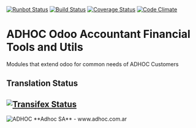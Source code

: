 [![Runbot Status](http://runbot.adhoc.com.ar/runbot/badge/flat/16/13.0.svg)](http://runbot.adhoc.com.ar/runbot/repo/github-com-ingadhoc-account-financial-tools-16)
[![Build Status](https://travis-ci.org/ingadhoc/account-financial-tools.svg?branch=13.0)](https://travis-ci.org/ingadhoc/account-financial-tools)
[![Coverage Status](https://coveralls.io/repos/ingadhoc/account-financial-tools/badge.png?branch=13.0)](https://coveralls.io/r/ingadhoc/account-financial-tools?branch=13.0)
[![Code Climate](https://codeclimate.com/github/ingadhoc/account-financial-tools/badges/gpa.svg)](https://codeclimate.com/github/ingadhoc/account-financial-tools)

# ADHOC Odoo Accountant Financial Tools and Utils

Modules that extend odoo for common needs of ADHOC Customers

[//]: # (addons)
[//]: # (end addons)

Translation Status
------------------
[![Transifex Status](https://www.transifex.com/projects/p/ingadhoc-account-financial-tools-13-0/chart/image_png)](https://www.transifex.com/projects/p/ingadhoc-account-financial-tools-13-0)
----

<img alt="ADHOC" src="http://fotos.subefotos.com/83fed853c1e15a8023b86b2b22d6145bo.png" />
**Adhoc SA** - www.adhoc.com.ar
